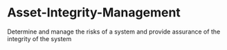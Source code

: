 # Asset-Integrity-Management
Determine and manage the risks of a system and provide assurance of the integrity of the system
